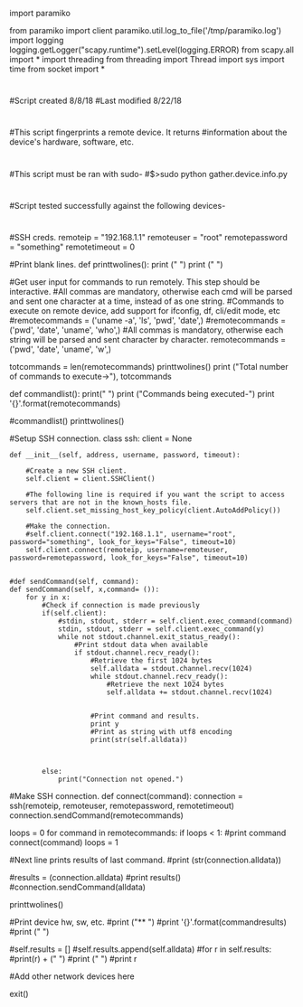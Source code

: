 import paramiko

from paramiko import client
paramiko.util.log_to_file('/tmp/paramiko.log')
import logging
logging.getLogger("scapy.runtime").setLevel(logging.ERROR)
from scapy.all import *
import threading
from threading import Thread
import sys
import time
from socket import *



#
#Script created 8/8/18
#Last modified 8/22/18
#
#This script fingerprints a remote device. It returns
#information about the device's hardware, software, etc.
#
#
#This script must be ran with sudo-
#$>sudo python gather.device.info.py
#
#
#Script tested successfully against the following devices-
#
#



#SSH creds.
remoteip = "192.168.1.1"
remoteuser = "root"
remotepassword = "something"
remotetimeout = 0




#Print blank lines.
def printtwolines():
    print (" ")
    print (" ")




#Get user input for commands to run remotely. This step should be interactive.
#All commas are mandatory, otherwise each cmd will be parsed and sent one character at a time, instead of as one string.
#Commands to execute on remote device, add support for ifconfig, df, cli/edit mode, etc
#remotecommands = ('uname -a', 'ls', 'pwd', 'date',)
#remotecommands = ('pwd', 'date', 'uname', 'who',)            #All commas is mandatory, otherwise each string will be parsed and sent character by character.
remotecommands = ('pwd',
        'date',
        'uname',
        'w',)     





totcommands = len(remotecommands)
printtwolines()
print ("Total number of commands to execute->"), totcommands





def commandlist():
    print(" ")
    print ("Commands being executed-")
    print '{}'.format(remotecommands) 



#commandlist()
printtwolines()




#Setup SSH connection.
class ssh:
    client = None

    def __init__(self, address, username, password, timeout):

        #Create a new SSH client.
        self.client = client.SSHClient()

        #The following line is required if you want the script to access servers that are not in the known_hosts file.
        self.client.set_missing_host_key_policy(client.AutoAddPolicy())

        #Make the connection.
        #self.client.connect("192.168.1.1", username="root", password="something", look_for_keys="False", timeout=10)
        self.client.connect(remoteip, username=remoteuser, password=remotepassword, look_for_keys="False", timeout=10)


    #def sendCommand(self, command):
    def sendCommand(self, x,command= ()):
        for y in x:
            #Check if connection is made previously
            if(self.client):
                #stdin, stdout, stderr = self.client.exec_command(command)
                stdin, stdout, stderr = self.client.exec_command(y)
                while not stdout.channel.exit_status_ready():
                    #Print stdout data when available
                    if stdout.channel.recv_ready():
                        #Retrieve the first 1024 bytes
                        self.alldata = stdout.channel.recv(1024)
                        while stdout.channel.recv_ready():
                            #Retrieve the next 1024 bytes
                            self.alldata += stdout.channel.recv(1024)


                        #Print command and results.
                        print y
                        #Print as string with utf8 encoding
                        print(str(self.alldata))



            else:
                print("Connection not opened.")
            



#Make SSH connection.
def connect(command):
    connection = ssh(remoteip, remoteuser, remotepassword, remotetimeout)
    connection.sendCommand(remotecommands)






loops = 0
for command in remotecommands:
    if loops < 1:
        #print command
        connect(command)
        loops = 1







#Next line prints results of last command.
#print (str(connection.alldata))



#results = (connection.alldata)
#print results()
#connection.sendCommand(alldata)



printtwolines()




#Print device hw, sw, etc.
#print ("** ")
#print '{}'.format(commandresults) 
#print (" ")




#self.results = []
    #self.results.append(self.alldata)
    #for r in self.results:
    #print(r) + (" ")
    #print (" ")
    #print r





#Add other network devices here



exit()



